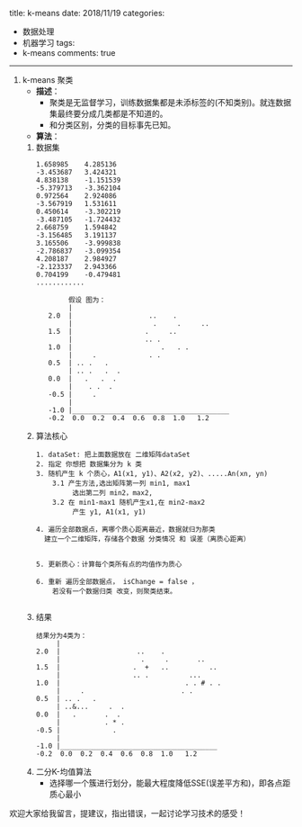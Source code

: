 title: k-means
date: 2018/11/19
categories:

- 数据处理
- 机器学习
tags:
-   k-means
comments: true
---

1. k-means 聚类
    - **描述**：
        - 聚类是无监督学习，训练数据集都是未添标签的(不知类别)。就连数据集最终要分成几类都是不知道的。
        - 和分类区别，分类的目标事先已知。
    - **算法**：
     1. 数据集
         ```
        1.658985	4.285136
        -3.453687	3.424321
        4.838138	-1.151539
        -5.379713	-3.362104
        0.972564	2.924086
        -3.567919	1.531611
        0.450614	-3.302219
        -3.487105	-1.724432
        2.668759	1.594842
        -3.156485	3.191137
        3.165506	-3.999838
        -2.786837	-3.099354
        4.208187	2.984927
        -2.123337	2.943366
        0.704199	-0.479481
        ............
     
                 假设 图为：
                 |
            2.0  |                   ..    .
                 |                    .     .     ..
            1.5  |                  .     ..
                 |                  .. .
            1.0  |                      .   . .
                 |     .             . .
            0.5  | .. .   .
                 | .. .   .  .
            0.0  |   .   .  .
                 |    . .  .
            -0.5 |     .
                 |
            -1.0 |_______________________________________ 
            -0.2  0.0  0.2  0.4  0.6  0.8  1.0   1.2
        ```
    2. 算法核心
        ```
        1. dataSet: 把上面数据放在 二维矩阵dataSet
        2. 指定 你想把 数据集分为 k 类
        3. 随机产生 k 个质心，A1(x1, y1)、A2(x2, y2)、.....An(xn, yn)
            3.1 产生方法,选出矩阵第一列 min1, max1
                 选出第二列 min2，max2,
            3.2 在 min1-max1 随机产生x1,在 min2-max2 
                 产生 y1, A1(x1, y1)
                 
        4. 遍历全部数据点，离哪个质心距离最近，数据就归为那类 
          建立一个二维矩阵，存储各个数据 分类情况 和 误差（离质心距离）
          
           
        5. 更新质心：计算每个类所有点的均值作为质心
        
        6. 重新 遍历全部数据点， isChange = false ， 
            若没有一个数据归类 改变，则聚类结束。
               
        ```
    3. 结果
        ```
        结果分为4类为：
             |
        2.0  |                   ..    .
             |                    .     .       ..
        1.5  |                  .  +   ..          ..
             |                  .. .          ...
        1.0  |                               . . # . .
             |     .                        . .
        0.5  | .. .   .
             | ..&...     .  .
        0.0  |   .       .  .
             |           . * . 
        -0.5 |             .
             |
        -1.0 |_______________________________________ 
        -0.2  0.0  0.2  0.4  0.6  0.8  1.0   1.2
        ```
    4. 二分K-均值算法
        - 选择哪一个簇进行划分，能最大程度降低SSE(误差平方和)，即各点距质心最小

          


欢迎大家给我留言，提建议，指出错误，一起讨论学习技术的感受！